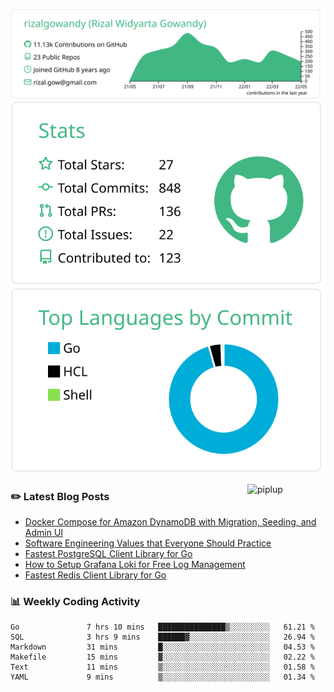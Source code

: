![profile-details](profile-summary-card-output/vue/0-profile-details.svg)
![stats](profile-summary-card-output/vue/3-stats.svg)
![most-commit-language](profile-summary-card-output/vue/2-most-commit-language.svg)

<img alt="piplup" align="right" width="125px" src="https://media.giphy.com/media/w6YCfXHS6QZjeHlVpI/giphy.gif">

### :pencil2: Latest Blog Posts
<!-- BLOG-POST-LIST:START -->
- [Docker Compose for Amazon DynamoDB with Migration, Seeding, and Admin UI](https://medium.com/geekculture/docker-compose-for-amazon-dynamodb-with-migration-seeding-and-admin-ui-db11a348cc6a?source=rss-5763b0f1aba6------2)
- [Software Engineering Values that Everyone Should Practice](https://levelup.gitconnected.com/software-engineering-values-that-everyone-should-practice-c980d00cd103?source=rss-5763b0f1aba6------2)
- [Fastest PostgreSQL Client Library for Go](https://levelup.gitconnected.com/fastest-postgresql-client-library-for-go-579fa97909fb?source=rss-5763b0f1aba6------2)
- [How to Setup Grafana Loki for Free Log Management](https://levelup.gitconnected.com/how-to-setup-grafana-loki-for-free-log-management-ceb60558503c?source=rss-5763b0f1aba6------2)
- [Fastest Redis Client Library for Go](https://levelup.gitconnected.com/fastest-redis-client-library-for-go-7993f618f5ab?source=rss-5763b0f1aba6------2)
<!-- BLOG-POST-LIST:END -->

### 📊 Weekly Coding Activity
<!--START_SECTION:waka-->

```text
Go               7 hrs 10 mins   ███████████████▒░░░░░░░░░   61.21 %
SQL              3 hrs 9 mins    ██████▓░░░░░░░░░░░░░░░░░░   26.94 %
Markdown         31 mins         █░░░░░░░░░░░░░░░░░░░░░░░░   04.53 %
Makefile         15 mins         ▓░░░░░░░░░░░░░░░░░░░░░░░░   02.22 %
Text             11 mins         ▒░░░░░░░░░░░░░░░░░░░░░░░░   01.58 %
YAML             9 mins          ▒░░░░░░░░░░░░░░░░░░░░░░░░   01.34 %
```

<!--END_SECTION:waka-->
